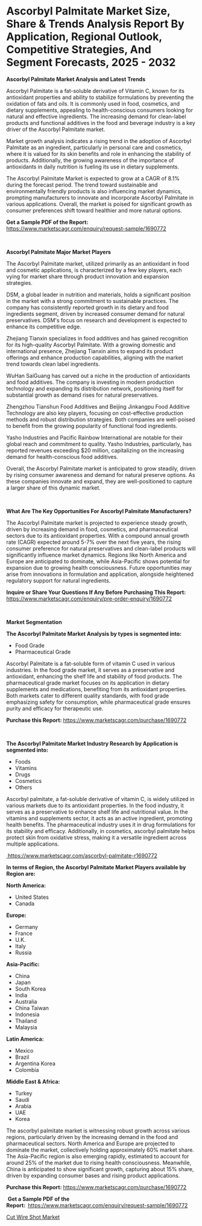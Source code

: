 <p><h1>Ascorbyl Palmitate Market Size, Share & Trends Analysis Report By Application, Regional Outlook, Competitive Strategies, And Segment Forecasts, 2025 - 2032</h1></p><p><strong>Ascorbyl Palmitate Market Analysis and Latest Trends</strong></p>
<p><p>Ascorbyl Palmitate is a fat-soluble derivative of Vitamin C, known for its antioxidant properties and ability to stabilize formulations by preventing the oxidation of fats and oils. It is commonly used in food, cosmetics, and dietary supplements, appealing to health-conscious consumers looking for natural and effective ingredients. The increasing demand for clean-label products and functional additives in the food and beverage industry is a key driver of the Ascorbyl Palmitate market.</p><p>Market growth analysis indicates a rising trend in the adoption of Ascorbyl Palmitate as an ingredient, particularly in personal care and cosmetics, where it is valued for its skin benefits and role in enhancing the stability of products. Additionally, the growing awareness of the importance of antioxidants in daily nutrition is fueling its use in dietary supplements.</p><p>The Ascorbyl Palmitate Market is expected to grow at a CAGR of 8.1% during the forecast period. The trend toward sustainable and environmentally friendly products is also influencing market dynamics, prompting manufacturers to innovate and incorporate Ascorbyl Palmitate in various applications. Overall, the market is poised for significant growth as consumer preferences shift toward healthier and more natural options.</p></p>
<p><strong>Get a Sample PDF of the Report:&nbsp;</strong> <a href="https://www.marketscagr.com/enquiry/request-sample/1690772?utm_campaign=2653&utm_medium=2&utm_source=Github&utm_content=ia&utm_term=01042025&utm_id=ascorbyl-palmitate">https://www.marketscagr.com/enquiry/request-sample/1690772</a></p>
<p>&nbsp;</p>
<p><strong>Ascorbyl Palmitate Major Market Players</strong></p>
<p><p>The Ascorbyl Palmitate market, utilized primarily as an antioxidant in food and cosmetic applications, is characterized by a few key players, each vying for market share through product innovation and expansion strategies.</p><p>DSM, a global leader in nutrition and materials, holds a significant position in the market with a strong commitment to sustainable practices. The company has consistently reported growth in its dietary and food ingredients segment, driven by increased consumer demand for natural preservatives. DSM's focus on research and development is expected to enhance its competitive edge.</p><p>Zhejiang Tianxin specializes in food additives and has gained recognition for its high-quality Ascorbyl Palmitate. With a growing domestic and international presence, Zhejiang Tianxin aims to expand its product offerings and enhance production capabilities, aligning with the market trend towards clean label ingredients.</p><p>WuHan SaiGuang has carved out a niche in the production of antioxidants and food additives. The company is investing in modern production technology and expanding its distribution network, positioning itself for substantial growth as demand rises for natural preservatives.</p><p>Zhengzhou Tianshun Food Additives and Beijing Jinkangpu Food Additive Technology are also key players, focusing on cost-effective production methods and robust distribution strategies. Both companies are well-poised to benefit from the growing popularity of functional food ingredients.</p><p>Yasho Industries and Pacific Rainbow International are notable for their global reach and commitment to quality. Yasho Industries, particularly, has reported revenues exceeding $20 million, capitalizing on the increasing demand for health-conscious food additives. </p><p>Overall, the Ascorbyl Palmitate market is anticipated to grow steadily, driven by rising consumer awareness and demand for natural preserve options. As these companies innovate and expand, they are well-positioned to capture a larger share of this dynamic market.</p></p>
<p>&nbsp;</p>
<p><strong>What Are The Key Opportunities For Ascorbyl Palmitate Manufacturers?</strong></p>
<p><p>The Ascorbyl Palmitate market is projected to experience steady growth, driven by increasing demand in food, cosmetics, and pharmaceutical sectors due to its antioxidant properties. With a compound annual growth rate (CAGR) expected around 5-7% over the next five years, the rising consumer preference for natural preservatives and clean-label products will significantly influence market dynamics. Regions like North America and Europe are anticipated to dominate, while Asia-Pacific shows potential for expansion due to growing health consciousness. Future opportunities may arise from innovations in formulation and application, alongside heightened regulatory support for natural ingredients.</p></p>
<p><strong>Inquire or Share Your Questions If Any Before Purchasing This Report:</strong> <a href="https://www.marketscagr.com/enquiry/pre-order-enquiry/1690772?utm_campaign=2653&utm_medium=2&utm_source=Github&utm_content=ia&utm_term=01042025&utm_id=ascorbyl-palmitate">https://www.marketscagr.com/enquiry/pre-order-enquiry/1690772</a></p>
<p>&nbsp;</p>
<p><strong>Market Segmentation</strong></p>
<p><strong>The Ascorbyl Palmitate Market Analysis by types is segmented into:</strong></p>
<p><ul><li>Food Grade</li><li>Pharmaceutical Grade</li></ul></p>
<p><p>Ascorbyl Palmitate is a fat-soluble form of vitamin C used in various industries. In the food grade market, it serves as a preservative and antioxidant, enhancing the shelf life and stability of food products. The pharmaceutical grade market focuses on its application in dietary supplements and medications, benefiting from its antioxidant properties. Both markets cater to different quality standards, with food grade emphasizing safety for consumption, while pharmaceutical grade ensures purity and efficacy for therapeutic use.</p></p>
<p><strong>Purchase this Report:&nbsp;</strong><a href="https://www.marketscagr.com/purchase/1690772?utm_campaign=2653&utm_medium=2&utm_source=Github&utm_content=ia&utm_term=01042025&utm_id=ascorbyl-palmitate">https://www.marketscagr.com/purchase/1690772</a></p>
<p>&nbsp;</p>
<p><strong>The Ascorbyl Palmitate Market Industry Research by Application is segmented into:</strong></p>
<p><ul><li>Foods</li><li>Vitamins</li><li>Drugs</li><li>Cosmetics</li><li>Others</li></ul></p>
<p><p>Ascorbyl palmitate, a fat-soluble derivative of vitamin C, is widely utilized in various markets due to its antioxidant properties. In the food industry, it serves as a preservative to enhance shelf life and nutritional value. In the vitamins and supplements sector, it acts as an active ingredient, promoting health benefits. The pharmaceutical industry uses it in drug formulations for its stability and efficacy. Additionally, in cosmetics, ascorbyl palmitate helps protect skin from oxidative stress, making it a versatile ingredient across multiple applications.</p></p>
<p><a href="https://www.marketscagr.com/ascorbyl-palmitate-r1690772?utm_campaign=2653&utm_medium=2&utm_source=Github&utm_content=ia&utm_term=01042025&utm_id=ascorbyl-palmitate">&nbsp;https://www.marketscagr.com/ascorbyl-palmitate-r1690772</a></p>
<p><strong>In terms of Region, the Ascorbyl Palmitate Market Players available by Region are:</strong></p>
<p>
    <p> <strong> North America: </strong>
        <ul>
            <li>United States</li>
            <li>Canada</li>
        </ul>
        </p> 
    <p> <strong> Europe: </strong>
        <ul>
            <li>Germany</li>
            <li>France</li>
            <li>U.K.</li>
            <li>Italy</li>
            <li>Russia</li>
        </ul>
        </p> 
    <p> <strong> Asia-Pacific: </strong>
        <ul>
            <li>China</li>
            <li>Japan</li>
            <li>South Korea</li>
            <li>India</li>
            <li>Australia</li>
            <li>China Taiwan</li>
            <li>Indonesia</li>
            <li>Thailand</li>
            <li>Malaysia</li>
        </ul>
        </p> 
    <p> <strong> Latin America: </strong>
        <ul>
            <li>Mexico</li>
            <li>Brazil</li>
            <li>Argentina Korea</li>
            <li>Colombia</li>
        </ul>
        </p> 
    <p> <strong> Middle East & Africa: </strong>
        <ul>
            <li>Turkey</li>
            <li>Saudi</li>
            <li>Arabia</li>
            <li>UAE</li>
            <li>Korea</li>
        </ul>
    </p>
    </p>
<p><p>The ascorbyl palmitate market is witnessing robust growth across various regions, particularly driven by the increasing demand in the food and pharmaceutical sectors. North America and Europe are projected to dominate the market, collectively holding approximately 60% market share. The Asia-Pacific region is also emerging rapidly, estimated to account for around 25% of the market due to rising health consciousness. Meanwhile, China is anticipated to show significant growth, capturing about 15% share, driven by expanding consumer bases and rising product applications.</p></p>
<p><strong>Purchase this Report: </strong><a href="https://www.marketscagr.com/purchase/1690772?utm_campaign=2653&utm_medium=2&utm_source=Github&utm_content=ia&utm_term=01042025&utm_id=ascorbyl-palmitate">https://www.marketscagr.com/purchase/1690772</a></p>
<p>&nbsp;<strong>Get a Sample PDF of the Report:&nbsp;&nbsp;</strong><a href="https://www.marketscagr.com/enquiry/request-sample/1690772?utm_campaign=2653&utm_medium=2&utm_source=Github&utm_content=ia&utm_term=01042025&utm_id=ascorbyl-palmitate">https://www.marketscagr.com/enquiry/request-sample/1690772</a></p>
<p><strong></strong></p>
<p><p><a href="https://github.com/tashiafun920/Market-Research-Report-List-1/blob/main/cut-wire-shot-market.md?utm_campaign=2653&utm_medium=2&utm_source=Github&utm_content=ia&utm_term=01042025&utm_id=ascorbyl-palmitate">Cut Wire Shot Market</a></p></p>